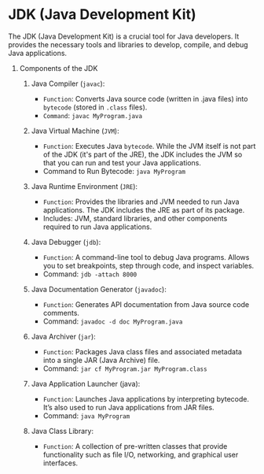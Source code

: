 # JDK (Java Development Kit)

The JDK (Java Development Kit) is a crucial tool for Java developers.
It provides the necessary tools and libraries to develop, compile, and debug Java applications.

1.  Components of the JDK

    1.  Java Compiler (`javac`):

        - `Function`: Converts Java source code (written in .java files) into `bytecode` (stored in `.class` files).
        - `Command`: `javac MyProgram.java`

    2.  Java Virtual Machine (`JVM`):

        - `Function`: Executes Java `bytecode`. While the JVM itself is not part of the JDK (it's part of the JRE), the JDK includes the JVM so that you can run and test your Java applications.
        - Command to Run Bytecode: `java MyProgram`

    3.  Java Runtime Environment (`JRE`):

        - `Function`: Provides the libraries and JVM needed to run Java applications. The JDK includes the JRE as part of its package.
        - Includes: JVM, standard libraries, and other components required to run Java applications.

    4.  Java Debugger (`jdb`):

        - `Function`: A command-line tool to debug Java programs. Allows you to set breakpoints, step through code, and inspect variables.
        - Command: `jdb -attach 8000`

    5.  Java Documentation Generator (`javadoc`):

        - `Function`: Generates API documentation from Java source code comments.
        - Command: `javadoc -d doc MyProgram.java`

    6.  Java Archiver (`jar`):

        - `Function`: Packages Java class files and associated metadata into a single JAR (Java Archive) file.
        - Command: `jar cf MyProgram.jar MyProgram.class`

    7.  Java Application Launcher (java):

        - `Function`: Launches Java applications by interpreting bytecode. It’s also used to run Java applications from JAR files.
        - Command: `java MyProgram`

    8.  Java Class Library:

        - `Function`: A collection of pre-written classes that provide functionality such as file I/O, networking, and graphical user interfaces.
